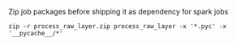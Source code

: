 Zip job packages before shipping it as dependency for spark jobs
```
zip -r process_raw_layer.zip process_raw_layer -x '*.pyc' -x '__pycache__/*'
```